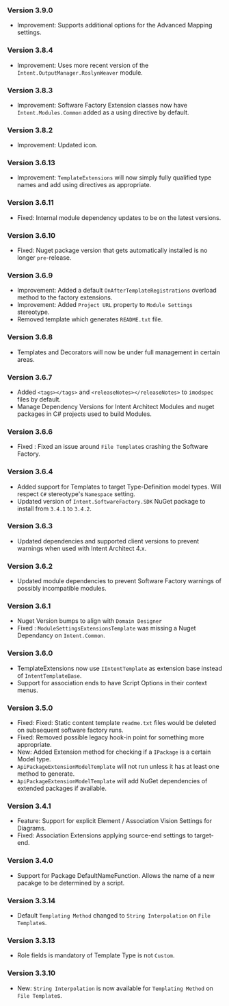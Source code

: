 ### Version 3.9.0

- Improvement: Supports additional options for the Advanced Mapping settings.

### Version 3.8.4

- Improvement: Uses more recent version of the `Intent.OutputManager.RoslynWeaver` module.

### Version 3.8.3

- Improvement: Software Factory Extension classes now have `Intent.Modules.Common` added as a using directive by default.

### Version 3.8.2

- Improvement: Updated icon.

### Version 3.6.13

- Improvement: `TemplateExtensions` will now simply fully qualified type names and add using directives as appropriate.

### Version 3.6.11

- Fixed: Internal module dependency updates to be on the latest versions.

### Version 3.6.10

- Fixed: Nuget package version that gets automatically installed is no longer `pre`-release.

### Version 3.6.9

- Improvement: Added a default `OnAfterTemplateRegistrations` overload method to the factory extensions.
- Improvement: Added `Project URL` property to `Module Settings` stereotype.
- Removed template which generates `README.txt` file.

### Version 3.6.8

- Templates and Decorators will now be under full management in certain areas.

### Version 3.6.7

- Added `<tags></tags>` and `<releaseNotes></releaseNotes>` to `imodspec` files by default.
- Manage Dependency Versions for Intent Architect Modules and nuget packages in C# projects used to build Modules.

### Version 3.6.6
- Fixed : Fixed an issue around `File Template`s crashing the Software Factory.

### Version 3.6.4

- Added support for Templates to target Type-Definition model types. Will respect `C#` stereotype's `Namespace` setting.
- Updated version of `Intent.SoftwareFactory.SDK` NuGet package to install from `3.4.1` to `3.4.2`.

### Version 3.6.3

- Updated dependencies and supported client versions to prevent warnings when used with Intent Architect 4.x.

### Version 3.6.2

- Updated module dependencies to prevent Software Factory warnings of possibly incompatible modules.

### Version 3.6.1

- Nuget Version bumps to align with `Domain Designer`
- Fixed : `ModuleSettingsExtensionsTemplate` was missing a Nuget Dependancy on `Intent.Common`.

### Version 3.6.0

- TemplateExtensions now use `IIntentTemplate` as extension base instead of `IntentTemplateBase`.
- Support for association ends to have Script Options in their context menus.

### Version 3.5.0

- Fixed: Fixed: Static content template `readme.txt` files would be deleted on subsequent software factory runs.
- Fixed: Removed possible legacy hook-in point for something more appropriate.
- New: Added Extension method for checking if a `IPackage` is a certain Model type.
- `ApiPackageExtensionModelTemplate` will not run unless it has at least one method to generate.
- `ApiPackageExtensionModelTemplate` will add NuGet dependencies of extended packages if available.

### Version 3.4.1

- Feature: Support for explicit Element / Association Vision Settings for Diagrams.
- Fixed: Association Extensions applying source-end settings to target-end.

### Version 3.4.0

- Support for Package DefaultNameFunction. Allows the name of a new pacakge to be determined by a script.

### Version 3.3.14

- Default `Templating Method` changed to `String Interpolation` on `File Template`s.

### Version 3.3.13

- Role fields is mandatory of Template Type is not `Custom`.

### Version 3.3.10

- New: `String Interpolation` is now available for `Templating Method` on `File Template`s.
